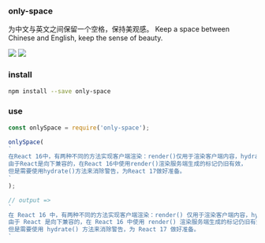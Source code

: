 

### only-space
为中文与英文之间保留一个空格，保持美观感。
Keep a space between Chinese and English, keep the sense of beauty.

<a href="https://www.npmjs.com/package/only-space"><img src="https://img.shields.io/npm/v/only-space.svg?style=flat-square"></a>
<a href="https://www.npmjs.com/package/only-space"><img src="https://img.shields.io/npm/dm/react-static-view.svg?style=flat-square"></a>


### install

```bash
npm install --save only-space
```

### use

```js
const onlySpace = require('only-space');

onlySpace(
`
在React 16中，有两种不同的方法实现客户端渲染：render()仅用于渲染客户端内容，hydrate 用于渲染服务器端标记。
由于React是向下兼容的，在React 16中使用render()渲染服务端生成的标记仍旧有效，
但是需要使用hydrate()方法来消除警告，为React 17做好准备。
`
);

// output =>
`
在 React 16 中，有两种不同的方法实现客户端渲染：render() 仅用于渲染客户端内容，hydrate 用于渲染服务器端标记。
由于 React 是向下兼容的，在 React 16 中使用 render() 渲染服务端生成的标记仍旧有效，
但是需要使用 hydrate() 方法来消除警告，为 React 17 做好准备。
`
```


